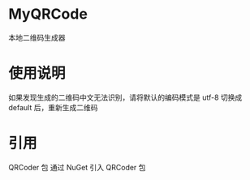 # MyQRCode
本地二维码生成器

# 使用说明
如果发现生成的二维码中文无法识别，请将默认的编码模式是 utf-8 切换成 default 后，重新生成二维码

# 引用
QRCoder 包
通过 NuGet 引入 QRCoder 包
